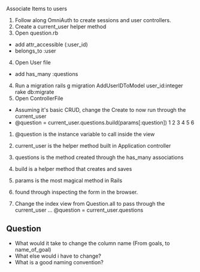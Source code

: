 Associate Items to users
1. Follow along OmniAuth to create sessions and user controllers.
2. Create a current_user helper method
3. Open question.rb
- add attr_accessible (:user_id)
- belongs_to :user
4. Open User file
- add has_many :questions
4. Run a migration
	rails g migration AddUserIDToModel user_id:integer 
	rake db:migrate
5. Open ControllerFile
- Assuming it's basic CRUD, change the Create to now run through the current_user
- @question = current_user.questions.build(params[:question])
	1           2            3          4   5       6
 1. @question is the instance variable to call inside the view
 2. current_user is the helper method built in Application controller
 3. questions is the method created through the has_many associations
 4. build is a helper method that creates and saves
 5. params is the most magical method in Rails
 6. found through inspecting the form in the browser.

6. Change the index view from Question.all to pass through the current_user … @question = current_user.questions


## Question
- What would it take to change the column name (From goals, to name_of_goal) 
- What else would i have to change?
- What is a good naming convention?
